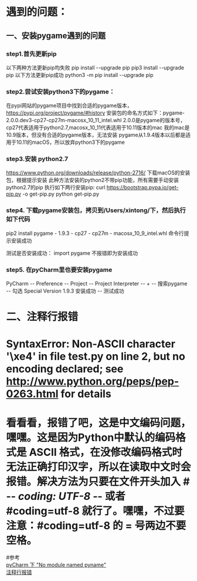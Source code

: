 
# 遇到的问题：
## 一、安装pygame遇到的问题
### step1.首先更新pip
以下两种方法更新pip均失败
pip install --upgrade pip
pip3 install --upgrade pip
以下方法更新pip成功
python3 -m pip install --upgrade pip

### step2.尝试安装python3下的pygame：
在pypi网站的pygame项目中找到合适的pygame版本，
https://pypi.org/project/pygame/#history
安装包的命名方式如下：pygame-2.0.0.dev3-cp27-cp27m-macosx_10_11_intel.whl
2.0.0是pygame的版本号，cp27代表适用于python2.7,macosx_10_11代表适用于10.11版本的mac
我的mac是10.9版本，但没有合适的pygame版本，无法安装
pygame从1.9.4版本以后都是适用于10.11的macOS，所以放弃python3下的pygame

### step3.安装 python2.7
https://www.python.org/downloads/release/python-2716/ 下载macOS的安装包，根据提示安装
此种方法安装的python2不带pip功能，所有需要手动安装python2.7的pip
执行如下两行安装pip:
curl https://bootstrap.pypa.io/get-pip.py -o get-pip.py
python get-pip.py

### step4. 下载pygame安装包，拷贝到/Users/xintong/下，然后执行如下代码
pip2 install pygame - 1.9.3 - cp27 - cp27m - macosx_10_9_intel.whl
命令行提示安装成功

测试是否安装成功：
import pygame
不报错即为安装成功

### step5. 在pyCharm里也要安装pygame
PyCharm -- Preference -- Project -- Project Interpreter -- + -- 搜索pygame -- 勾选 Special Version 1.9.3
安装成功 -- 测试成功

# 二、注释行报错
# SyntaxError: Non-ASCII character '\xe4' in file test.py on line 2, but no encoding declared; see http://www.python.org/peps/pep-0263.html for details    
# 看看看，报错了吧，这是中文编码问题，嘿嘿。这是因为Python中默认的编码格式是 ASCII 格式，在没修改编码格式时无法正确打印汉字，所以在读取中文时会报错。解决方法为只要在文件开头加入 # -*- coding: UTF-8 -*- 或者 #coding=utf-8 就行了。嘿嘿，不过要注意：#coding=utf-8 的 = 号两边不要空格。


#参考  
[pyCharm 下 "No module named pyname"](https://blog.csdn.net/weixin_39004901/article/details/93178414)  
[注释行报错](https://www.cnblogs.com/luyaran/p/8919592.html)
